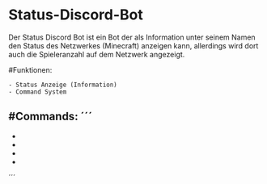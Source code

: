 # Status-Discord-Bot

Der Status Discord Bot ist ein Bot der als Information unter seinem Namen den Status des Netzwerkes (Minecraft) anzeigen kann, allerdings wird dort auch die Spieleranzahl auf dem Netzwerk angezeigt.


#Funktionen:
```
- Status Anzeige (Information)
- Command System
```

#Commands:
´´´
-
-
-
-
-
´´´

